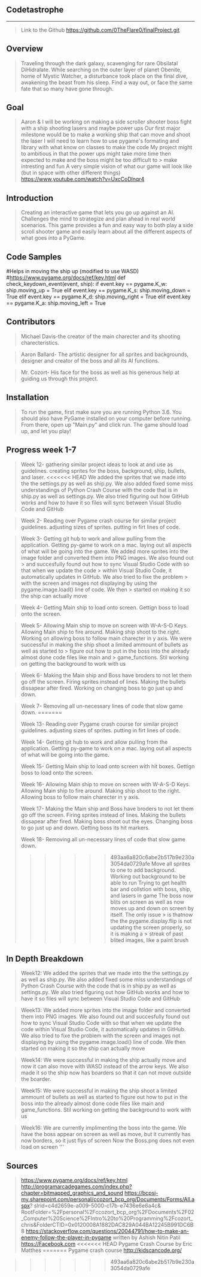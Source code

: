 ## Codetastrophe
___________

> Link to the Github
>    https://github.com/0TheFlare0/finalProject.git

## Overview
> Traveling through the dark galaxy, scavenging for rare Obsilatal DiHidralate. While searching on the outer layer of planet Obenite, home of Mystic Watcher, a disturbance took place on the final dive, awakening the beast from his sleep. Find a way out, or face the same fate that so many have gone through.

## Goal
> Aaron & I will be working on making a side scroller shooter boss fight with a ship shooting lasers and maybe power ups
> Our first major milestone would be to make a working ship that can move and shoot the laser
> I will need to learn how to use pygame's formating and library with what know on classes to make the code
> My project might to ambitious in that the power ups might take more time then expected to make and the boss might be too difficult to    > make intresting and fun
> A very simple vision of what our game will look like (but in space with other different things)
> https://www.youtube.com/watch?v=UxcCoDlnqr4


## Introduction
> Creating an interactive game that lets you go up against an AI. Challenges the mind to strategize and plan ahead in real world scenarios. This game provides a fun and easy way to both play a side scroll shooter game and easily learn about all the different aspects of what goes into a PyGame.

## Code Samples
 #Helps in moving the ship up (modified to use WASD)
    #https://www.pygame.org/docs/ref/key.html
def check_keydown_event(event, ship):
    if event.key == pygame.K_w:
        ship.moving_up = True
    elif event.key == pygame.K_s:
        ship.moving_down = True
    elif event.key == pygame.K_d:
        ship.moving_right = True
    elif event.key == pygame.K_a:
        ship.moving_left = True

## Contributors
> Michael Davis-the creator of the main charecter and its shooting charecteristics.

> Aaron Ballard- The artistic designer for all sprites and backgrounds, designer and creator of the boss and all its AI functions.

> Mr. Cozort- His face for the boss as well as his generous help at guiding us through this project.

## Installation
> To run the game, first make sure you are running Python 3.6. You should also have PyGame installed on your computer before running. From there, open up "Main.py" and click run. The game should load up, and let you play!

## Progress week 1-7
> Week 12- gathering similar project ideas to look at and use as guidelines.
>         creating sprites for the boss, background, ship, bullets, and laser.
<<<<<<< HEAD
>         We added the sprites that we made into the the settings.py as well as 
>         ship.py. We also added fixed some miss understandings of Python Crash Course 
>         with the code that is in ship.py as well as settings.py. We also tried figuring out how GitHub works
>         and how to have it so files will sync between Visual Studio Code and GitHub

> Week 2- Reading over Pygame crash course for similar project guidelines.
>         adjusting sizes of sprites.
>         putting in firt lines of code.

> Week 3- Getting git hub to work and allow pulling from the application.
>         Getting py-game to work on a mac.
>         laying out all aspects of what will be going into the game.
>         We added more sprites into the image folder and converted them into PNG images. We also found out   >         and succesfully found out how to sync Visual Studio Code with so that when we update the code       >         within Visual Studio Code, it automatically updates in GitHub. We also tried to fixe the problem    >         with the screen and images not displaying by using the pygame.image.load() line of code. We then    >         started on making it so the ship can actually move

> Week 4- Getting Main ship to load onto screen.
>         Gettign boss to load onto the screen.

> Week 5- Allowing Main ship to move on screen with W-A-S-D Keys.
>         Allowing Main ship to fire around.
>         Making ship shoot to the right.
>         Working on allowing boss to follow main charecter in y axis.
>         We were successful in making the ship shoot a limited ammount of bullets as well as started to      >         figure out how to put in the boss into the already almost done code files like main and             >         game_functions. Stil working on getting the background to work with us 

> Week 6- Making the Main ship and Boss have broders to not let them go off the screen.
>         Firing sprites instead of lines.
>         Making the bullets dissapear after fired.
>         Working on changing boss to go just up and down.

> Week 7- Removing all un-necessary lines of code that slow game  down.
=======
>
> Week 13- Reading over Pygame crash course for similar project guidelines.
>         adjusting sizes of sprites.
>         putting in firt lines of code.
>
> Week 14- Getting git hub to work and allow pulling from the application.
>         Getting py-game to work on a mac.
>         laying out all aspects of what will be going into the game.
>
> Week 15- Getting Main ship to load onto screen with hit boxes.
>         Gettign boss to load onto the screen.
>
> Week 16- Allowing Main ship to move on screen with W-A-S-D Keys.
>         Allowing Main ship to fire around.
>         Making ship shoot to the right.
>         Allowing boss to follow main charecter in y axis.
>
> Week 17- Making the Main ship and Boss have broders to not let them go off the screen.
>         Firing sprites instead of lines.
>         Making the bullets dissapear after fired.
>         Making boss shoot out the eyes.
>         Changing boss to go just up and down.
>         Getting boss its hit markers.
>
> Week 18- Removing all un-necessary lines of code that slow game  down.
>>>>>>> 493aa6a820c6abe2b517b9e230a3054da0729afe
>         Move all sprites to one to add background.
>         Working out background to be able to run
>         Trying to get health bar and collstion with boss, ship, and lasers in game
>         The boss now blits on screen as well as now moves up and down on screen by itself. The only issue   >         is thatnow the the pygame.display.flip is not updating the screen properly, so it is making a       >         streak of past blited images, like a paint brush

## In Depth Breakdown
> Week12: We added the sprites that we made into the the settings.py as well as 
> ship.py. We also added fixed some miss understandings of Python Crash Course 
> with the code that is in ship.py as well as settings.py. We also tried figuring out how GitHub works
> and how to have it so files will sync between Visual Studio Code and GitHub

> Week13: We added more sprites into the image folder and converted them into PNG images. We also found out and
> succesfully found out how to sync Visual Studio Code with so that when we update the code within Visual Studio
> Code, it automatically updates in GitHub. We also tried to fixe the problem with the screen and images not
> displaying by using the pygame.image.load() line of code. We then started on making it so the ship can actually
> move

> Week14: We were successful in making the ship actually move and now it can also move with WASD instead of the
> arrow keys. We also made it so the ship now has boarders so that it can not move outside the boarder.

> Week15: We were successful in making the ship shoot a limited ammount of bullets as well as started to figure
> out how to put in the boss into the already almost done code files like main and game_functions. Stil working
> on getting the background to work with us 

> Week16: We are currently implimenting the boss into the game. We have the boss appear on screen as well as move,
> but it currently has now borders, so it just flys of screen
>    Now the Boss.png does not even load on screen
> '''

## Sources
> https://www.pygame.org/docs/ref/key.html
> http://programarcadegames.com/index.php?chapter=bitmapped_graphics_and_sound
> https://bcpsj-my.sharepoint.com/personal/ccozort_bcp_org/Documents/Forms/All.aspx?                            slrid=c4d2659e-a009-5000-c17b-e7436e6e6a4c&                                 
  RootFolder=%2Fpersonal%2Fccozort_bcp_org%2FDocuments%2F02_Computer%20Science%2FIntro%20to%20Programming%2Fcozort_chris&FolderCTID=0x0120008A1882DAC829A044BA12245B991DC6B8
> https://stackoverflow.com/questions/20044791/how-to-make-an-enemy-follow-the-player-in-pygame written by      Ashish Nitin Patil
> https://Facebook.com
<<<<<<< HEAD
> Pygame Crash Course by Eric Matthes
=======
> Pygame crash course
> http://kidscancode.org/


>>>>>>> 493aa6a820c6abe2b517b9e230a3054da0729afe
